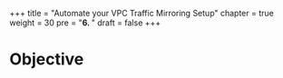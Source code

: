 +++
title = "Automate your VPC Traffic Mirroring Setup"
chapter = true
weight = 30
pre = "<b>6. </b>"
draft = false
+++

# Objective

